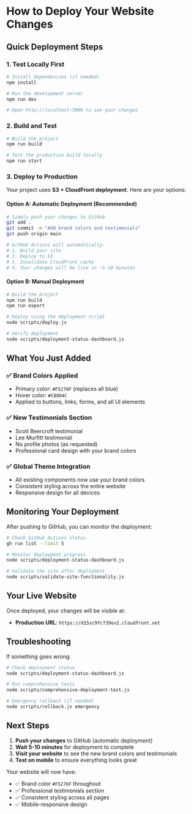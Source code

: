 # How to Deploy Your Website Changes

## Quick Deployment Steps

### 1. **Test Locally First**
```bash
# Install dependencies (if needed)
npm install

# Run the development server
npm run dev

# Open http://localhost:3000 to see your changes
```

### 2. **Build and Test**
```bash
# Build the project
npm run build

# Test the production build locally
npm run start
```

### 3. **Deploy to Production**

Your project uses **S3 + CloudFront deployment**. Here are your options:

#### **Option A: Automatic Deployment (Recommended)**
```bash
# Simply push your changes to GitHub
git add .
git commit -m "Add brand colors and testimonials"
git push origin main

# GitHub Actions will automatically:
# 1. Build your site
# 2. Deploy to S3
# 3. Invalidate CloudFront cache
# 4. Your changes will be live in ~5-10 minutes
```

#### **Option B: Manual Deployment**
```bash
# Build the project
npm run build
npm run export

# Deploy using the deployment script
node scripts/deploy.js

# Verify deployment
node scripts/deployment-status-dashboard.js
```

## What You Just Added

### ✅ **Brand Colors Applied**
- Primary color: `#F5276F` (replaces all blue)
- Hover color: `#C8094C`
- Applied to buttons, links, forms, and all UI elements

### ✅ **New Testimonials Section**
- Scott Beercroft testimonial
- Lee Murfitt testimonial  
- No profile photos (as requested)
- Professional card design with your brand colors

### ✅ **Global Theme Integration**
- All existing components now use your brand colors
- Consistent styling across the entire website
- Responsive design for all devices

## Monitoring Your Deployment

After pushing to GitHub, you can monitor the deployment:

```bash
# Check GitHub Actions status
gh run list --limit 5

# Monitor deployment progress
node scripts/deployment-status-dashboard.js

# Validate the site after deployment
node scripts/validate-site-functionality.js
```

## Your Live Website

Once deployed, your changes will be visible at:
- **Production URL**: `https://d15sc9fc739ev2.cloudfront.net`

## Troubleshooting

If something goes wrong:

```bash
# Check deployment status
node scripts/deployment-status-dashboard.js

# Run comprehensive tests
node scripts/comprehensive-deployment-test.js

# Emergency rollback (if needed)
node scripts/rollback.js emergency
```

## Next Steps

1. **Push your changes** to GitHub (automatic deployment)
2. **Wait 5-10 minutes** for deployment to complete
3. **Visit your website** to see the new brand colors and testimonials
4. **Test on mobile** to ensure everything looks great

Your website will now have:
- ✅ Brand color `#F5276F` throughout
- ✅ Professional testimonials section
- ✅ Consistent styling across all pages
- ✅ Mobile-responsive design